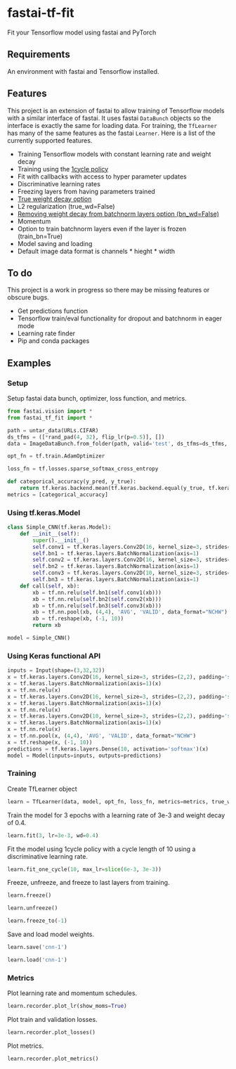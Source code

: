 # fastai-tf-fit
Fit your Tensorflow model using fastai and PyTorch

## Requirements
An environment with fastai and Tensorflow installed.

## Features
This project is an extension of fastai to allow training of Tensorflow models with a similar interface of fastai. It uses fastai `DataBunch` objects so the interface is exactly the same for loading data. For training, the `TfLearner` has many of the same features as the fastai `Learner`. Here is a list of the currently supported features.
* Training Tensorflow models with constant learning rate and weight decay
* Training using the [1cycle policy](https://docs.fast.ai/train.html#fit_one_cycle)
* Fit with callbacks with access to hyper parameter updates
* Discriminative learning rates
* Freezing layers from having parameters trained
* [True weight decay option](https://arxiv.org/abs/1711.05101)
* L2 regularization (true_wd=False)
* [Removing weight decay from batchnorm layers option (bn_wd=False)](https://arxiv.org/abs/1706.02677)
* Momentum
* Option to train batchnorm layers even if the layer is frozen (train_bn=True)
* Model saving and loading
* Default image data format is channels * hieght * width

## To do
This project is a work in progress so there may be missing features or obscure bugs.
* Get predictions function
* Tensorflow train/eval functionality for dropout and batchnorm in eager mode
* Learning rate finder
* Pip and conda packages

## Examples

### Setup
Setup fastai data bunch, optimizer, loss function, and metrics.
```python
from fastai.vision import *
from fastai_tf_fit import *

path = untar_data(URLs.CIFAR)
ds_tfms = ([*rand_pad(4, 32), flip_lr(p=0.5)], [])
data = ImageDataBunch.from_folder(path, valid='test', ds_tfms=ds_tfms, bs=512).normalize(cifar_stats)

opt_fn = tf.train.AdamOptimizer

loss_fn = tf.losses.sparse_softmax_cross_entropy

def categorical_accuracy(y_pred, y_true):
    return tf.keras.backend.mean(tf.keras.backend.equal(y_true, tf.keras.backend.argmax(y_pred, axis=-1)))
metrics = [categorical_accuracy]
```

### Using tf.keras.Model
```python
class Simple_CNN(tf.keras.Model):
    def __init__(self):
        super().__init__()
        self.conv1 = tf.keras.layers.Conv2D(16, kernel_size=3, strides=(2,2), padding='same')
        self.bn1 = tf.keras.layers.BatchNormalization(axis=1)
        self.conv2 = tf.keras.layers.Conv2D(16, kernel_size=3, strides=(2,2), padding='same')
        self.bn2 = tf.keras.layers.BatchNormalization(axis=1)
        self.conv3 = tf.keras.layers.Conv2D(10, kernel_size=3, strides=(2,2), padding='same')
        self.bn3 = tf.keras.layers.BatchNormalization(axis=1)
    def call(self, xb):
        xb = tf.nn.relu(self.bn1(self.conv1(xb)))
        xb = tf.nn.relu(self.bn2(self.conv2(xb)))
        xb = tf.nn.relu(self.bn3(self.conv3(xb)))
        xb = tf.nn.pool(xb, (4,4), 'AVG', 'VALID', data_format="NCHW")
        xb = tf.reshape(xb, (-1, 10))
        return xb

model = Simple_CNN()
```



### Using Keras functional API
```python
inputs = Input(shape=(3,32,32))
x = tf.keras.layers.Conv2D(16, kernel_size=3, strides=(2,2), padding='same')(x)
x = tf.keras.layers.BatchNormalization(axis=1)(x)
x = tf.nn.relu(x)
x = tf.keras.layers.Conv2D(16, kernel_size=3, strides=(2,2), padding='same')(x)
x = tf.keras.layers.BatchNormalization(axis=1)(x)
x = tf.nn.relu(x)
x = tf.keras.layers.Conv2D(10, kernel_size=3, strides=(2,2), padding='same')(x)
x = tf.keras.layers.BatchNormalization(axis=1)(x)
x = tf.nn.relu(x)
x = tf.nn.pool(x, (4,4), 'AVG', 'VALID', data_format="NCHW")
x = tf.reshape(x, (-1, 10))
predictions = tf.keras.layers.Dense(10, activation='softmax')(x)
model = Model(inputs=inputs, outputs=predictions)
```

### Training
Create TfLearner object
```python
learn = TfLearner(data, model, opt_fn, loss_fn, metrics=metrics, true_wd=True, bn_wd=True, wd=defaults.wd, train_bn=True)
```

Train the model for 3 epochs with a learning rate of 3e-3 and weight decay of 0.4.
```python
learn.fit(3, lr=3e-3, wd=0.4)
```

Fit the model using 1cycle policy with a cycle length of 10 using a discriminative learning rate.
```python
learn.fit_one_cycle(10, max_lr=slice(6e-3, 3e-3))
```

Freeze, unfreeze, and freeze to last layers from training.
```python
learn.freeze()
```
```python
learn.unfreeze()
```
```python
learn.freeze_to(-1)
```

Save and load model weights.
```python
learn.save('cnn-1')
```
```python
learn.load('cnn-1')
```

### Metrics
Plot learning rate and momentum schedules.
```python
learn.recorder.plot_lr(show_moms=True)
```

Plot train and validation losses.
```python
learn.recorder.plot_losses()
```

Plot metrics.
```python
learn.recorder.plot_metrics()
```
